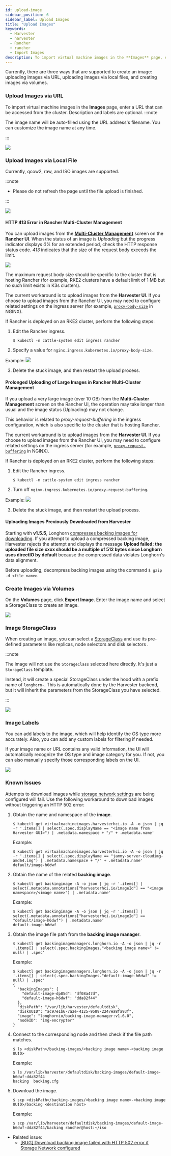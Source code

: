 ```yaml
---
id: upload-image
sidebar_position: 6
sidebar_label: Upload Images
title: "Upload Images"
keywords:
  - Harvester
  - harvester
  - Rancher
  - rancher
  - Import Images
description: To import virtual machine images in the **Images** page, enter a URL that can be accessed from the cluster. The image name will be auto-filled using the URL address's filename. You can always customize it when required.
---
```


Currently, there are three ways that are supported to create an image: uploading images via URL, uploading images via local files, and creating images via volumes.

### Upload Images via URL

To import virtual machine images in the **Images** page, enter a URL that can be accessed from the cluster. Description and labels are optional.
:::note

The image name will be auto-filled using the URL address's filename. You can customize the image name at any time.

:::

![](/img/v1.2/upload-image.png)

### Upload Images via Local File

Currently, qcow2, raw, and ISO images are supported.

:::note

- Please do not refresh the page until the file upload is finished.

:::

![](/img/v1.2/upload-image-local.png)


#### HTTP 413 Error in Rancher Multi-Cluster Management

You can upload images from the [**Multi-Cluster Management**](./rancher/virtualization-management.md#importing-harvester-cluster) screen on the **Rancher UI**. When the status of an image is *Uploading* but the progress indicator displays *0%* for an extended period, check the HTTP response status code. *413* indicates that the size of the request body exceeds the limit.

![](/img/v1.2/img-413-code.png)

The maximum request body size should be specific to the cluster that is hosting Rancher (for example, RKE2 clusters have a default limit of 1 MB but no such limit exists in K3s clusters).

The current workaround is to upload images from the **Harvester UI**. If you choose to upload images from the Rancher UI, you may need to configure related settings on the ingress server (for example, [`proxy-body-size`](https://kubernetes.github.io/ingress-nginx/user-guide/nginx-configuration/annotations/#custom-max-body-size) in NGINX).

If Rancher is deployed on an RKE2 cluster, perform the following steps:

1. Edit the Rancher ingress.

    ```
    $ kubectl -n cattle-system edit ingress rancher
    ```

2. Specify a value for `nginx.ingress.kubernetes.io/proxy-body-size`.

  Example:
  ![](/img/v1.2/img-ingress-client-body.png)

3. Delete the stuck image, and then restart the upload process.

#### Prolonged Uploading of Large Images in Rancher Multi-Cluster Management

If you upload a very large image (over 10 GB) from the **Multi-Cluster Management** screen on the Rancher UI, the operation may take longer than usual and the image status (Uploading) may not change.

This behavior is related to *proxy-request-buffering* in the ingress configuration, which is also specific to the cluster that is hosting Rancher.

The current workaround is to upload images from the **Harvester UI**. If you choose to upload images from the Rancher UI, you may need to configure related settings on the ingress server (for example, [`proxy-request-buffering`](https://nginx.org/en/docs/http/ngx_http_proxy_module.html#proxy_request_buffering) in NGINX).

If Rancher is deployed on an RKE2 cluster, perform the following steps:

1. Edit the Rancher ingress.

    ```
    $ kubectl -n cattle-system edit ingress rancher
    ```

2. Turn off `nginx.ingress.kubernetes.io/proxy-request-buffering`.

  Example:
  ![](/img/img-ingress-request-proxy-buffering.png)

3. Delete the stuck image, and then restart the upload process.

#### Uploading Images Previously Downloaded from Harvester

Starting with **v1.5.5**, Longhorn [compresses backing images for downloading](https://github.com/longhorn/backing-image-manager/pull/153). If you attempt to upload a compressed backing image, Harvester rejects the attempt and displays the message **Upload failed: the uploaded file size xxxx should be a multiple of 512 bytes since Longhorn uses directIO by default** because the compressed data violates Longhorn's data alignment.

Before uploading, decompress backing images using the command `$ gzip -d <file name>`.

### Create Images via Volumes

On the **Volumes** page, click **Export Image**. Enter the image name and select a StorageClass to create an image.

![](/img/v1.2/volume/export-volume-to-image-1.png)

### Image StorageClass

When creating an image, you can select a [StorageClass](./advanced/storageclass.md) and use its pre-defined parameters like replicas, node selectors and disk selectors .

:::note

The image will not use the `StorageClass` selected here directly. It's just a `StorageClass` template.

Instead, it will create a special StorageClass under the hood with a prefix name of `longhorn-`. This is automatically done by the Harvester backend, but it will inherit the parameters from the StorageClass you have selected.

:::

![](/img/v1.2/image-storageclass.png)

### Image Labels

You can add labels to the image, which will help identify the OS type more accurately. Also, you can add any custom labels for filtering if needed.

If your image name or URL contains any valid information, the UI will automatically recognize the OS type and image category for you. If not, you can also manually specify those corresponding labels on the UI.

![](/img/v1.2/image-labels.png)

### Known Issues

Attempts to download images while [storage network settings](./advanced/storagenetwork.md) are being configured will fail. Use the following workaround to download images without triggering an HTTP 502 error:

1. Obtain the name and namespace of the **image**.

    ```
    $ kubectl get virtualmachineimages.harvesterhci.io -A -o json | jq -r '.items[] | select(.spec.displayName == "<image name from Harvester GUI>") | .metadata.namespace + "/" + .metadata.name'
    ```

    Example:
    ```
    $ kubectl get virtualmachineimages.harvesterhci.io -A -o json | jq -r '.items[] | select(.spec.displayName == "jammy-server-cloudimg-amd64.img") | .metadata.namespace + "/" + .metadata.name'
    default/image-h6dwf
    ```

2. Obtain the name of the related **backing image**.

    ```
    $ kubectl get backingimage -A -o json | jq -r '.items[] | select(.metadata.annotations["harvesterhci.io/imageId"] == "<image namespace>/<image name>") | .metadata.name'
    ```

    Example:
    ```
    $ kubectl get backingimage -A -o json | jq -r '.items[] | select(.metadata.annotations["harvesterhci.io/imageId"] == "default/image-h6dwf") | .metadata.name'
    default-image-h6dwf
    ```

3. Obtain the image file path from the **backing image manager**.

    ```
    $ kubectl get backingimagemanagers.longhorn.io -A -o json | jq -r '.items[] | select(.spec.backingImages."<backing image name>" != null) | .spec'
    ```

    Example:
    ```
    $ kubectl get backingimagemanagers.longhorn.io -A -o json | jq -r '.items[] | select(.spec.backingImages."default-image-h6dwf" != null) | .spec'
    {
      "backingImages": {
        "default-image-dp85d": "df08a47d",
        "default-image-h6dwf": "dda82f44"
      },
      "diskPath": "/var/lib/harvester/defaultdisk",
      "diskUUID": "ac97e1b6-7a2e-4125-9589-2247ea8fa93f",
      "image": "longhornio/backing-image-manager:v1.6.0",
      "nodeID": "img-encrypter"
    }
    ```

4. Connect to the corresponding node and then check if the file path matches.
    ```
    $ ls <diskPath>/backing-images/<backing image name>-<backimg image UUID>
    ```

    Example:
    ```
    $ ls /var/lib/harvester/defaultdisk/backing-images/default-image-h6dwf-dda82f44
    backing  backing.cfg
    ```

5. Download the image.
    ```
    $ scp <diskPath>/backing-images/<backing image name>-<backimg image UUID>/backing <destination host>
    ```

    Example:
    ```
    $ scp /var/lib/harvester/defaultdisk/backing-images/default-image-h6dwf-dda82f44/backing rancher@host:~/iso
    ```


- Related issue:
  - [[BUG] Download backing image failed with HTTP 502 error if Storage Network configured](https://github.com/harvester/harvester/issues/4807)
